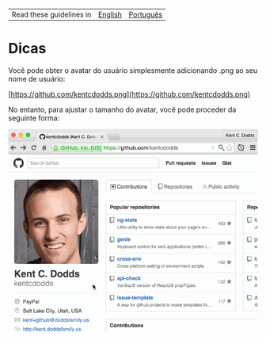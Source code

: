 <table>
    <tr>
        <!-- Do not translate this table -->
        <td> Read these guidelines in </td>
        <td><a href="/Tips.md">English</a></td>
        <td><a href="/docs/pt-BR/Dicas.md">Português</a></td>
    </tr>
</table>

# Dicas

Você pode obter o avatar do usuário simplesmente adicionando .png ao seu nome de usuário:

[https://github.com/kentcdodds.png](https://github.com/kentcdodds.png)

No entanto, para ajustar o tamanho do avatar, você pode proceder da seguinte forma:

![get-avatar gif](/get-avatar.gif)
